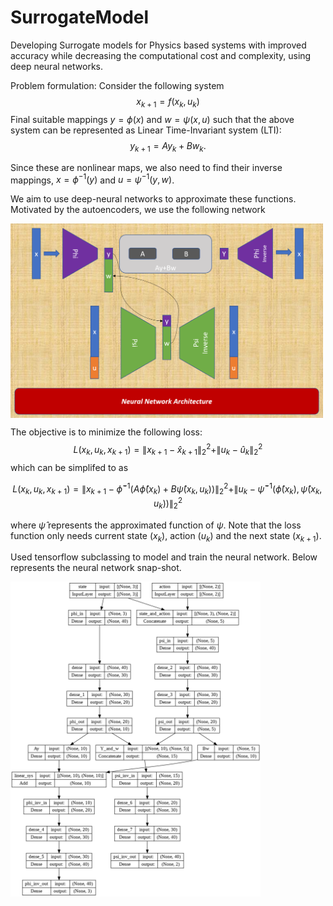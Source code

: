 # SurrogateModel
Developing Surrogate models for Physics based systems with improved accuracy while decreasing the computational cost and complexity, using deep neural networks.

Problem formulation:
Consider the following system
$$x_{k+1}=f(x_k, u_k)$$
Final suitable mappings $y=\phi(x)$ and $w=\psi(x,u)$ such that the above system can be represented as Linear Time-Invariant system (LTI):
$$y_{k+1}=Ay_{k}+B w_k.$$

Since these are nonlinear maps, we also need to find their inverse mappings, $x=\phi^{-1}(y)$ and $u=\psi^{-1}(y,w)$.

We aim to use deep-neural networks to approximate these functions. Motivated by the autoencoders, we use the following network

<img src="https://github.com/asokraju/SurrogateModel/blob/e8876c9a2e79792d6a2da7ea15e952a0848a014d/tools/nn.PNG" width="500" align="center">

The objective is to minimize the following loss:
$$L(x_k, u_k, x_{k+1}) = \|x_{k+1}-\hat x_{k+1}\|_2^2 + \|u_k-\hat{u}_k\|_2^2$$
which can be simplifed to as

$$L(x_k, u_k, x_{k+1})=\|x_{k+1}-\hat{\phi}^{-1}\left(A\hat{\phi}(x_k)+B\hat{\psi}(x_k, u_k)\right)\|_2^2 + \|u_k-\hat \psi^{-1}(\hat \phi(x_k),\hat \psi(x_k,u_k))\|_2^2$$

where $\hat{\psi}$ represents the approximated function of $\psi$. Note that the  loss function only needs current state ($x_k$), action ($u_k$) and the next state ($x_{k+1}$).


Used  tensorflow subclassing to model and train the neural network. Below represents the neural network snap-shot.

<img src="https://github.com/asokraju/SurrogateModel/blob/7e983e5db480da07a210fac92aec8a233fd32ac6/tools/index.png" width="400" align="center">



